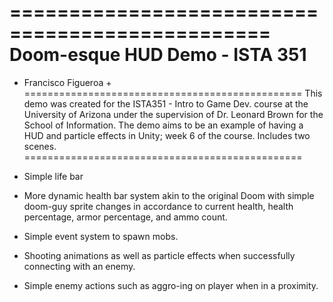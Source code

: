 ================================================
Doom-esque HUD Demo - ISTA 351
================================================
+	Francisco Figueroa				   +
================================================
This demo was created for the ISTA351 - Intro to Game Dev.
course at the University of Arizona under the supervision of
Dr. Leonard Brown for the School of Information. The demo
aims to be an example of having a HUD and particle effects 
in Unity; week 6 of the course. Includes two scenes.
================================================

* Simple life bar

* More dynamic health bar system akin to the original Doom
with simple doom-guy sprite changes in accordance to current
health, health percentage, armor percentage, and ammo count.

* Simple event system to spawn mobs.

* Shooting animations as well as particle effects when 
successfully connecting with an enemy.

* Simple enemy actions such as aggro-ing on player when in a
proximity.
